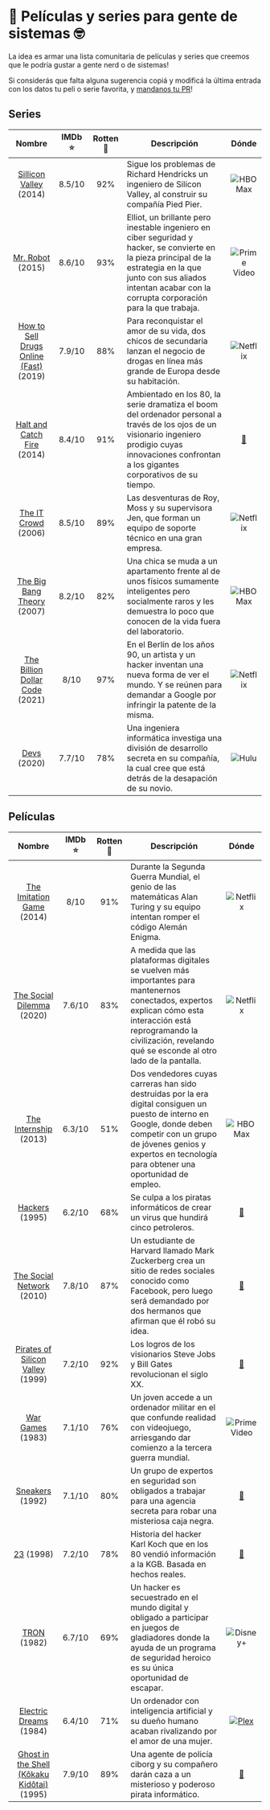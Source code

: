 # 🎥 Películas y series para gente de sistemas 🤓

La idea es armar una lista comunitaria de películas y series que creemos que le podría gustar a gente nerd o de sistemas!

Si considerás que falta alguna sugerencia copiá y modificá la última entrada con los datos tu peli o serie favorita, y [mandanos tu PR](https://github.com/firstcontributions/first-contributions/blob/main/translations/README.es.md)!

## Series

| Nombre | IMDb ⭐ | Rotten 🍅 | Descripción | Dónde | 
| :----: | :-----: | :----------------: | ----------- | :---: |
| [Sillicon Valley](https://www.imdb.com/title/tt2575988/) (2014) | 8.5/10 | 92% | Sigue los problemas de Richard Hendricks un ingeniero de Silicon Valley, al construir su compañía Pied Pier. | ![HBO Max](https://images.justwatch.com/icon/285237061/s40) |
| [Mr. Robot](https://www.imdb.com/title/tt4158110/) (2015) | 8.6/10 | 93% | Elliot, un brillante pero inestable ingeniero en ciber seguridad y hacker, se convierte en la pieza principal de la estrategia en la que junto con sus aliados intentan acabar con la corrupta corporación para la que trabaja. | ![Prime Video](https://images.justwatch.com/icon/52449539/s40) |
| [How to Sell Drugs Online (Fast)](https://www.imdb.com/title/tt9184994/) (2019) | 7.9/10 | 88% | Para reconquistar el amor de su vida, dos chicos de secundaria lanzan el negocio de drogas en línea más grande de Europa desde su habitación. | ![Netflix](https://images.justwatch.com/icon/207360008/s40) |
| [Halt and Catch Fire](https://www.imdb.com/title/tt2543312/) (2014) | 8.4/10 | 91% | Ambientado en los 80, la serie dramatiza el boom del ordenador personal a través de los ojos de un visionario ingeniero prodigio cuyas innovaciones confrontan a los gigantes corporativos de su tiempo. | [👀](https://goo.gl/maps/rBLuoYjxi6ep5JAYA) |
| [The IT Crowd](https://www.imdb.com/title/tt0487831/) (2006) | 8.5/10 | 89% | Las desventuras de Roy, Moss y su supervisora Jen, que forman un equipo de soporte técnico en una gran empresa. | ![Netflix](https://images.justwatch.com/icon/207360008/s40) |
| [The Big Bang Theory](https://www.imdb.com/title/tt0898266/) (2007) | 8.2/10 | 82% | Una chica se muda a un apartamento frente al de unos físicos sumamente inteligentes pero socialmente raros y les demuestra lo poco que conocen de la vida fuera del laboratorio. | ![HBO Max](https://images.justwatch.com/icon/285237061/s40) |
| [The Billion Dollar Code](https://www.imdb.com/title/tt15392100/) (2021) | 8/10 | 97% | En el Berlín de los años 90, un artista y un hacker inventan una nueva forma de ver el mundo. Y se reúnen para demandar a Google por infringir la patente de la misma. | ![Netflix](https://images.justwatch.com/icon/207360008/s40) |
| [Devs](https://www.imdb.com/title/tt8134186/) (2020) | 7.7/10 | 78% | Una ingeniera informática investiga una división de desarrollo secreta en su compañía, la cual cree que está detrás de la desapación de su novio. | ![Hulu](https://images.justwatch.com/icon/116305230/s40)|

## Películas

| Nombre | IMDb ⭐ | Rotten 🍅 | Descripción | Dónde |
| :----: | :-----: | :----------------: | ----------- | :---: |
| [The Imitation Game](https://www.imdb.com/title/tt2084970/) (2014) | 8/10 | 91% | Durante la Segunda Guerra Mundial, el genio de las matemáticas Alan Turing y su equipo intentan romper el código Alemán Enigma. | ![Netflix](https://images.justwatch.com/icon/207360008/s40) |
| [The Social Dilemma](https://www.imdb.com/title/tt11464826/) (2020) | 7.6/10 | 83% | A medida que las plataformas digitales se vuelven más importantes para mantenernos conectados, expertos explican cómo esta interacción está reprogramando la civilización, revelando qué se esconde al otro lado de la pantalla. | ![Netflix](https://images.justwatch.com/icon/207360008/s40) |
| [The Internship](https://www.imdb.com/title/tt2234155/) (2013) | 6.3/10 | 51% | Dos vendedores cuyas carreras han sido destruidas por la era digital consiguen un puesto de interno en Google, donde deben competir con un grupo de jóvenes genios y expertos en tecnología para obtener una oportunidad de empleo. | ![HBO Max](https://images.justwatch.com/icon/285237061/s40) |
| [Hackers](https://www.imdb.com/title/tt0113243/) (1995) | 6.2/10 | 68% | Se culpa a los piratas informáticos de crear un virus que hundirá cinco petroleros. | [👀](https://goo.gl/maps/rBLuoYjxi6ep5JAYA) |
| [The Social Network](https://www.imdb.com/title/tt1285016/) (2010) | 7.8/10 | 87% | Un estudiante de Harvard llamado Mark Zuckerberg crea un sitio de redes sociales conocido como Facebook, pero luego será demandado por dos hermanos que afirman que él robó su idea. | [👀](https://goo.gl/maps/rBLuoYjxi6ep5JAYA) |
| [Pirates of Silicon Valley](https://www.imdb.com/title/tt0168122/) (1999) | 7.2/10 | 92% | Los logros de los visionarios Steve Jobs y Bill Gates revolucionan el siglo XX. | [👀](https://goo.gl/maps/rBLuoYjxi6ep5JAYA) |
| [War Games](https://www.imdb.com/title/tt0086567/) (1983) | 7.1/10 | 76% | Un joven accede a un ordenador militar en el que confunde realidad con videojuego, arriesgando dar comienzo a la tercera guerra mundial. | ![Prime Video](https://images.justwatch.com/icon/52449539/s40) |
| [Sneakers](https://www.imdb.com/title/tt0105435/) (1992) | 7.1/10 | 80% | Un grupo de expertos en seguridad son obligados a trabajar para una agencia secreta para robar una misteriosa caja negra. | [👀](https://goo.gl/maps/rBLuoYjxi6ep5JAYA) |
| [23](https://www.imdb.com/title/tt0126765/) (1998) | 7.2/10 | 78% | Historia del hacker Karl Koch que en los 80 vendió información a la KGB. Basada en hechos reales. | [👀](https://goo.gl/maps/rBLuoYjxi6ep5JAYA) |
| [TRON](https://www.imdb.com/title/tt0084827/) (1982) | 6.7/10 | 69% | Un hacker es secuestrado en el mundo digital y obligado a participar en juegos de gladiadores donde la ayuda de un programa de seguridad heroico es su única oportunidad de escapar. | ![Disney+](https://www.justwatch.com/images/icon/147638351/s40) |
| [Electric Dreams](https://www.imdb.com/title/tt0087197/) (1984) | 6.4/10 | 71% | Un ordenador con inteligencia artificial y su dueño humano acaban rivalizando por el amor de una mujer. | [![Plex](https://www.justwatch.com/images/icon/243059301/s40)](https://watch.plex.tv/movie/electric-dreams) |
| [Ghost in the Shell (Kôkaku Kidôtai)](https://www.imdb.com/title/tt0113568/) (1995) | 7.9/10 | 89% | Una agente de policía ciborg y su compañero darán caza a un misterioso y poderoso pirata informático. | [👀](https://goo.gl/maps/rBLuoYjxi6ep5JAYA) |

